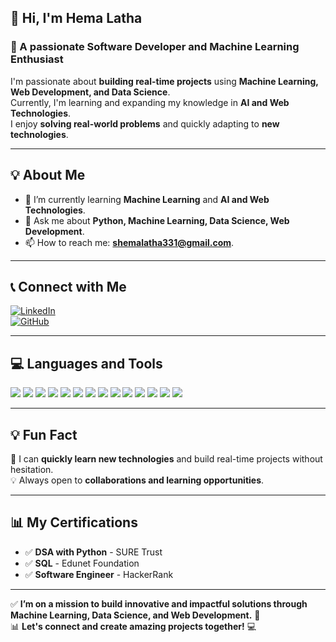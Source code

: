 ## 👋 Hi, I'm **Hema Latha**  
### 🚀 A passionate Software Developer and Machine Learning Enthusiast  

I'm passionate about **building real-time projects** using **Machine Learning, Web Development, and Data Science**.  
Currently, I'm learning and expanding my knowledge in **AI and Web Technologies**.  
I enjoy **solving real-world problems** and quickly adapting to **new technologies**.  

---

## 💡 About Me
- 🌱 I’m currently learning **Machine Learning** and **AI and Web Technologies**.  
- 💬 Ask me about **Python, Machine Learning, Data Science, Web Development**.  
- 📫 How to reach me: **shemalatha331@gmail.com**.  

---

## 📞 Connect with Me  
[![LinkedIn](https://img.shields.io/badge/-LinkedIn-blue?style=flat&logo=linkedin&logoColor=white)](https://www.linkedin.com/in/hemalatha331)  
[![GitHub](https://img.shields.io/badge/-GitHub-black?style=flat&logo=github&logoColor=white)](https://github.com/hemalatha331)  


---

## 💻 Languages and Tools
<p align="left">
    <img src="https://img.shields.io/badge/-Python-3776AB?style=flat&logo=python&logoColor=white" />
    <img src="https://img.shields.io/badge/-TensorFlow-FF6F00?style=flat&logo=tensorflow&logoColor=white" />
    <img src="https://img.shields.io/badge/-Pandas-150458?style=flat&logo=pandas&logoColor=white" />
    <img src="https://img.shields.io/badge/-ScikitLearn-F7931E?style=flat&logo=scikit-learn&logoColor=white" />
    <img src="https://img.shields.io/badge/-Seaborn-009688?style=flat&logo=seaborn&logoColor=white" />
    <img src="https://img.shields.io/badge/-OpenCV-5C3EE8?style=flat&logo=opencv&logoColor=white" />
    <img src="https://img.shields.io/badge/-Flask-000000?style=flat&logo=flask&logoColor=white" />
    <img src="https://img.shields.io/badge/-MySQL-4479A1?style=flat&logo=mysql&logoColor=white" />
    <img src="https://img.shields.io/badge/-HTML5-E34F26?style=flat&logo=html5&logoColor=white" />
    <img src="https://img.shields.io/badge/-CSS3-1572B6?style=flat&logo=css3&logoColor=white" />
    <img src="https://img.shields.io/badge/-Java-007396?style=flat&logo=java&logoColor=white" />
    <img src="https://img.shields.io/badge/-JavaScript-F7DF1E?style=flat&logo=javascript&logoColor=white" />
    <img src="https://img.shields.io/badge/-PHP-777BB4?style=flat&logo=php&logoColor=white" />
    <img src="https://img.shields.io/badge/-Git-F05032?style=flat&logo=git&logoColor=white" />
</p>  

---

## 💡 Fun Fact
🚀 I can **quickly learn new technologies** and build real-time projects without hesitation.  
💡 Always open to **collaborations and learning opportunities**.  

---

## 📊 My Certifications
- ✅ **DSA with Python** - SURE Trust  
- ✅ **SQL** - Edunet Foundation  
- ✅ **Software Engineer** - HackerRank  

---

✅ **I’m on a mission to build innovative and impactful solutions through Machine Learning, Data Science, and Web Development.** 🚀  
📊 **Let's connect and create amazing projects together!** 💻  
